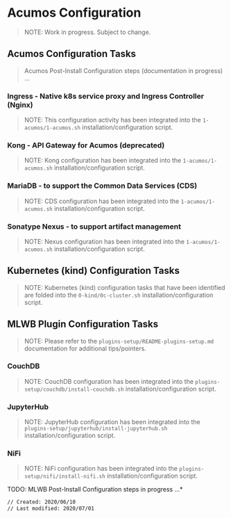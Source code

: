 # Acumos Configuration

> NOTE: Work in progress.  Subject to change.

## Acumos Configuration Tasks

>Acumos Post-Install Configuration steps (documentation in progress) ...

### Ingress - Native k8s service proxy and Ingress Controller (Nginx)

>NOTE: This configuration activity has been integrated into the `1-acumos/1-acumos.sh` installation/configuration script.

### Kong - API Gateway for Acumos (deprecated)

>NOTE: Kong configuration has been integrated into the `1-acumos/1-acumos.sh` installation/configuration script.

### MariaDB - to support the Common Data Services (CDS)

>NOTE: CDS configuration has been integrated into the `1-acumos/1-acumos.sh` installation/configuration script.

### Sonatype Nexus - to support artifact management

>NOTE: Nexus configuration has been integrated into the `1-acumos/1-acumos.sh` installation/configuration script.

## Kubernetes (kind) Configuration Tasks

>NOTE: Kubernetes (kind) configuration tasks that have been identified are folded into the `0-kind/0c-cluster.sh` installation/configuration script.

## MLWB Plugin Configuration Tasks

>NOTE: Please refer to the `plugins-setup/README-plugins-setup.md` documentation for additional tips/pointers.

### CouchDB

>NOTE: CouchDB configuration has been integrated into the `plugins-setup/couchdb/install-couchdb.sh` installation/configuration script.

### JupyterHub

>NOTE: JupyterHub configuration has been integrated into the `plugins-setup/jupyterhub/install-jupyterhub.sh` installation/configuration script.

### NiFi

>NOTE: NiFi configuration has been integrated into the `plugins-setup/nifi/install-nifi.sh` installation/configuration script.

TODO: MLWB Post-Install Configuration steps in progress ...*

```sh
// Created: 2020/06/10
// Last modified: 2020/07/01
```
